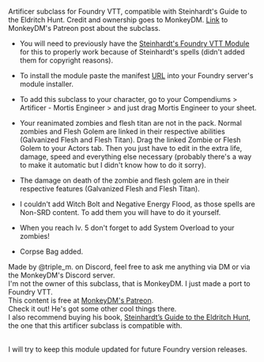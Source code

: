 Artificer subclass for Foundry VTT, compatible with Steinhardt's Guide to the Eldritch Hunt. Credit and ownership goes to MonkeyDM. <a href="https://www.patreon.com/posts/artificer-mortis-117104352" target="_blank" rel="noopener noreferrer">Link</a> to MonkeyDM's Patreon post about the subclass.

- You will need to previously have the <a href="https://monkeydm.shop/products/steinhardts-guide-vtt" target="_blank" rel="noopener noreferrer">Steinhardt's Foundry VTT Module</a> for this to properly work because of Steinhardt's spells (didn't added them for copyright reasons).

- To install the module paste the manifest <a href="https://raw.githubusercontent.com/marioo217/artificer-mortis-engineer/main/module.json" target="_blank" rel="noopener noreferrer">URL</a> into your Foundry server's module installer.
  
- To add this subclass to your character, go to your Compendiums > Artificer - Mortis Engineer > and just drag Mortis Engineer to your sheet.

- Your reanimated zombies and flesh titan are not in the pack. Normal zombies and Flesh Golem are linked in their respective abilities (Galvanized Flesh and Flesh Titan).
  Drag the linked Zombie or Flesh Golem to your Actors tab.
  Then you just have to edit in the extra life, damage, speed and everything else necessary (probably there's a way to make it automatic but I didn't know how to do it sorry).

- The damage on death of the zombie and flesh golem are in their respective features (Galvanized Flesh and Flesh Titan).

- I couldn't add Witch Bolt and Negative Energy Flood, as those spells are Non-SRD content. To add them you will have to do it yourself.

- When you reach lv. 5 don't forget to add System Overload to your zombies!

- Corpse Bag added.



Made by @triple_m. on Discord, feel free to ask me anything via DM or via the MonkeyDM's Discord server.<br/>
I'm not the owner of this subclass, that is MonkeyDM. I just made a port to Foundry VTT.<br/>
This content is free at <a href="https://www.patreon.com/monkeydm" target="_blank" rel="noopener noreferrer">MonkeyDM's Patreon</a>. <br/>
Check it out! He's got some other cool things there.<br/>
I also recommend buying his book, <a href="https://monkeydm.shop/collections/steinhardts-guide-to-the-eldritch-hunt-all" target="_blank" rel="noopener noreferrer">Steinhardt’s Guide to the Eldritch Hunt</a>, the one that this artificer subclass is compatible with.<br/><br/>

I will try to keep this module updated for future Foundry version releases.

